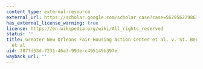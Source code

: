 ```yaml
---
content_type: external-resource
external_url: https://scholar.google.com/scholar_case?case=5629562298614566420&q=Greater+New+Orleans+Fair+Housing+Action+Center+et+al.+v.+St.+Bernard+Parish+et+al.,+641+F.+Supp.+2d+563&hl=en&as_sdt=40000006
has_external_license_warning: true
license: https://en.wikipedia.org/wiki/All_rights_reserved
status: ''
title: Greater New Orleans Fair Housing Action Center et al. v. St. Bernard Parish
  et al
uid: 787fd53d-7231-46a3-993e-c495149b397e
wayback_url: ''
---
```

